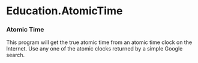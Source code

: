 # Education.AtomicTime
### Atomic Time
This program will get the true atomic time from an atomic time clock on the Internet. 
Use any one of the atomic clocks returned by a simple Google search.

